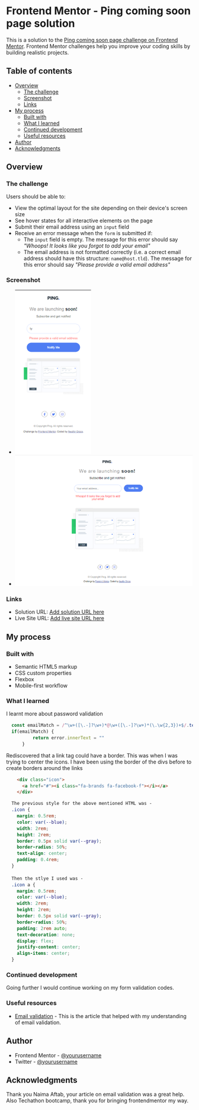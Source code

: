 # Frontend Mentor - Ping coming soon page solution

This is a solution to the [Ping coming soon page challenge on Frontend Mentor](https://www.frontendmentor.io/challenges/ping-single-column-coming-soon-page-5cadd051fec04111f7b848da). Frontend Mentor challenges help you improve your coding skills by building realistic projects. 

## Table of contents

- [Overview](#overview)
  - [The challenge](#the-challenge)
  - [Screenshot](#screenshot)
  - [Links](#links)
- [My process](#my-process)
  - [Built with](#built-with)
  - [What I learned](#what-i-learned)
  - [Continued development](#continued-development)
  - [Useful resources](#useful-resources)
- [Author](#author)
- [Acknowledgments](#acknowledgments)

## Overview

### The challenge

Users should be able to:

- View the optimal layout for the site depending on their device's screen size
- See hover states for all interactive elements on the page
- Submit their email address using an `input` field
- Receive an error message when the `form` is submitted if:
	- The `input` field is empty. The message for this error should say *"Whoops! It looks like you forgot to add your email"*
	- The email address is not formatted correctly (i.e. a correct email address should have this structure: `name@host.tld`). The message for this error should say *"Please provide a valid email address"*

### Screenshot

 - ![Mobile view](./assets/images/Screenshot1.jpg)
 - ![Larger screens](./assets/images/Screenshot2.jpg) 

### Links

- Solution URL: [Add solution URL here](https://your-solution-url.com)
- Live Site URL: [Add live site URL here](https://your-live-site-url.com)

## My process

### Built with

- Semantic HTML5 markup
- CSS custom properties
- Flexbox
- Mobile-first workflow

### What I learned

I learnt more about password validation 
```js
  const emailMatch = /^\w+([\.-]?\w+)*@\w+([\.-]?\w+)*(\.\w{2,3})+$/.test(('email').value);
  if(emailMatch) {
          return error.innerText = ""
      }
```
Rediscovered that a link tag could have a border. This was when I was trying to center the icons. I have been using the border of the divs before to create borders around the links
```html
    <div class="icon">
      <a href="#"><i class="fa-brands fa-facebook-f"></i></a>
    </div>
```
```css
  The previous style for the above mentioned HTML was - 
  .icon {
    margin: 0.5rem;  
    color: var(--blue);
    width: 2rem;
    height: 2rem;
    border: 0.5px solid var(--gray);
    border-radius: 50%;
    text-align: center;
    padding: 0.4rem;
  }
  
  Then the stlye I used was - 
  .icon a {
    margin: 0.5rem;  
    color: var(--blue);
    width: 2rem;
    height: 2rem;
    border: 0.5px solid var(--gray);
    border-radius: 50%;
    padding: 2rem auto;
    text-decoration: none;
    display: flex;
    justify-content: center;
    align-items: center;
  }
```

### Continued development

Going further I would continue working on my form validation codes.

### Useful resources

- [Email validation](https://linuxhint.com/email-validation-javascript/) - This is the article that helped with my understanding of email validation.

## Author

- Frontend Mentor - [@yourusername](https://www.frontendmentor.io/profile/ElegantGracie)
- Twitter - [@yourusername](https://www.twitter.com/Elegant_Gracie_)

## Acknowledgments

Thank you Naima Aftab, your article on email validation was a great help. Also Techathon bootcamp, thank you for bringing frontendmentor my way.
